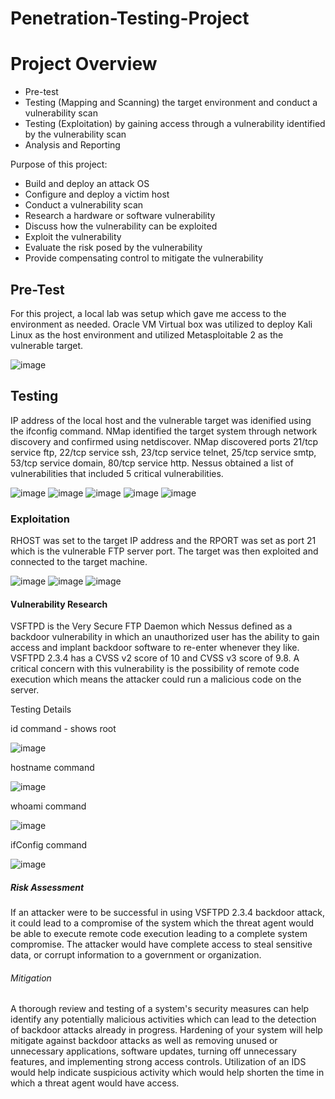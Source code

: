 # Penetration-Testing-Project

<h1>Project Overview</h1>  

- Pre-test
- Testing (Mapping and Scanning) the target environment and conduct a vulnerability scan
- Testing (Exploitation) by gaining access through a vulnerability identified by the vulnerability scan
- Analysis and Reporting

Purpose of this project:  

- Build and deploy an attack OS                       
- Configure and deploy a victim host
- Conduct a vulnerability scan
- Research a hardware or software vulnerability
- Discuss how the vulnerability can be exploited
- Exploit the vulnerability
- Evaluate the risk posed by the vulnerability
- Provide compensating control to mitigate the vulnerability


<h2> Pre-Test </h2>

For this project, a local lab was setup which gave me access to the environment as needed. Oracle VM Virtual box was utilized to deploy Kali Linux as the host environment and utilized Metasploitable 2 as the vulnerable target. 

![image](https://github.com/user-attachments/assets/d56aef15-cf7d-43cf-a0d8-5cbe086e3458)

<h2> Testing </h2>

IP address of the local host and the vulnerable target was idenified using the ifconfig command. NMap identified the target system through network discovery and confirmed using netdiscover. NMap discovered ports 21/tcp service ftp, 22/tcp service ssh, 23/tcp service telnet, 25/tcp service smtp, 53/tcp service domain, 80/tcp service http. Nessus obtained a list of vulnerabilities that included 5 critical vulnerabilities.  

![image](https://github.com/user-attachments/assets/e7ffca1f-58e5-48de-a9f1-821ef944f5d8)
![image](https://github.com/user-attachments/assets/801c7413-3d59-4e00-acd0-a8557ee47ae5)
![image](https://github.com/user-attachments/assets/c4807bf0-f936-472b-8b4e-794ceb75b7cc)
![image](https://github.com/user-attachments/assets/98df7b9c-6214-40bc-87d9-3abbe5f75d7d)
![image](https://github.com/user-attachments/assets/b3b11817-9bf1-4988-bed9-9bf784bc700c)

<h3> Exploitation </h3>

RHOST was set to the target IP address and the RPORT was set as port 21 which is the vulnerable FTP server port. The target was then exploited and connected to the target machine. 

![image](https://github.com/user-attachments/assets/23546f0a-ccda-4157-901c-c2ea6d0c3d57)
![image](https://github.com/user-attachments/assets/8e2957a1-4e37-46a3-8eb9-cb8d613e1b8f)
![image](https://github.com/user-attachments/assets/44dbc6bc-74ee-4917-91d4-45a2a99379c4)

<h4> Vulnerability Research </h4>

VSFTPD is the Very Secure FTP Daemon which Nessus defined as a backdoor vulnerability in which an unauthorized user has the ability to gain access and implant backdoor software to re-enter whenever they like. VSFTPD 2.3.4 has a CVSS v2 score of 10 and CVSS v3 score of 9.8. A critical concern with this vulnerability is the possibility of remote code execution which means the attacker could run a malicious code on the server. 

Testing Details

id command - shows root

![image](https://github.com/user-attachments/assets/aa75ca05-416d-40d2-af96-9cbc812dc2e3)

hostname command

![image](https://github.com/user-attachments/assets/e19e3b8d-54f9-43c5-a013-8de244b21db2)

whoami command

![image](https://github.com/user-attachments/assets/490ec641-2849-48a8-926b-cdf9ef7e0058)

ifConfig command

![image](https://github.com/user-attachments/assets/ff30c94c-3082-4cf8-9d2f-72fcf3c7d23a)

<h5> Risk Assessment </h5>

If an attacker were to be successful in using VSFTPD 2.3.4 backdoor attack, it could lead to a compromise of the system which the threat agent would be able to execute remote code execution leading to a complete system compromise. The attacker would have complete access to steal sensitive data, or corrupt information to a government or organization. 

<h6> Mitigation </h6>

A thorough review and testing of a system's security measures can help identify any potentially malicious activities which can lead to the detection of backdoor attacks already in progress. Hardening of your system will help mitigate against backdoor attacks as well as removing unused or unnecessary applications, software updates, turning off unnecessary features, and implementing strong access controls. Utilization of an IDS would help indicate suspicious activity which would help shorten the time in which a threat agent would have access. 
